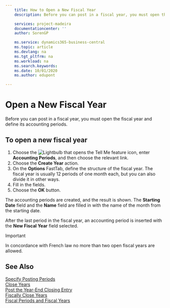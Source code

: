 ```yaml
---
    title: How to Open a New Fiscal Year
    description: Before you can post in a fiscal year, you must open the fiscal year and define its accounting periods.

    services: project-madeira 
    documentationcenter: ''
    author: SorenGP

    ms.service: dynamics365-business-central
    ms.topic: article
    ms.devlang: na
    ms.tgt_pltfrm: na
    ms.workload: na
    ms.search.keywords:
    ms.date: 10/01/2020
    ms.author: edupont

---
```

# Open a New Fiscal Year
Before you can post in a fiscal year, you must open the fiscal year and define its accounting periods.  

## To open a new fiscal year  

1.  Choose the ![Lightbulb that opens the Tell Me feature](../../media/ui-search/search_small.png "Tell me what you want to do") icon, enter **Accounting Periods**, and then choose the relevant link.  
2.  Choose the **Create Year** action.  
3.  On the **Options** FastTab, define the structure of the fiscal year. The fiscal year is usually 12 periods of one month each, but you can also divide it in other ways.  
4.  Fill in the fields.  
5.  Choose the **OK** button.  

The accounting periods are created, and the result is shown. The **Starting Date** field and the **Name** field are filled in with the name of the month from the starting date.  

After the last period in the fiscal year, an accounting period is inserted with the **New Fiscal Year** field selected.  

> [!IMPORTANT]  
>  In concordance with French law no more than two open fiscal years are allowed.  

## See Also  
 [Specify Posting Periods](how-to-specify-posting-periods.md)   
 [Close Years](how-to-close-years.md)   
 [Post the Year-End Closing Entry](how-to-post-the-year-end-closing-entry.md)   
 [Fiscally Close Years](how-to-fiscally-close-years.md)   
 [Fiscal Periods and Fiscal Years](fiscal-periods-and-fiscal-years.md)
